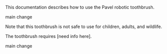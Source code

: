 This documentation describes how to use the Pavel robotic
toothbrush.

main change

Note that this toothbrush is not safe to use for children,
adults, and wildlife.

The toothbrush requires [need info here].

main change
